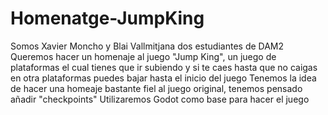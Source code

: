 # Homenatge-JumpKing
Somos Xavier Moncho y Blai Vallmitjana dos estudiantes de DAM2
Queremos hacer un homenaje al juego "Jump King", un juego de plataformas el cual tienes que ir subiendo y si te caes hasta que no caigas en otra plataformas puedes bajar hasta el inicio del juego 
Tenemos la idea de hacer una homeaje bastante fiel al juego original, tenemos pensado añadir "checkpoints"
Utilizaremos Godot como base para hacer el juego

